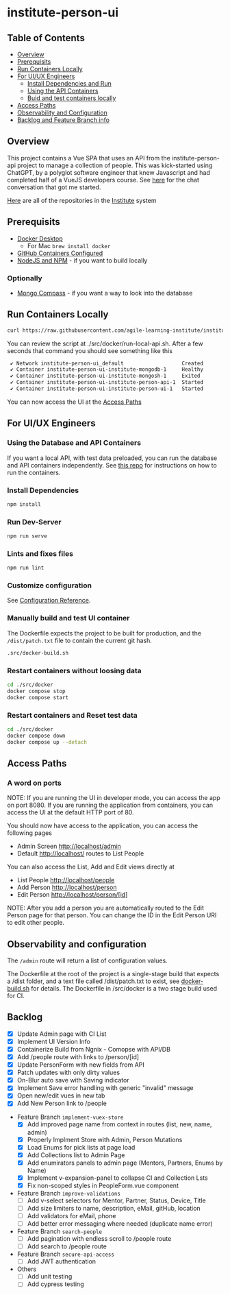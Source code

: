 # institute-person-ui

## Table of Contents

- [Overview](#overview)
- [Prerequisits](#prerequisits)
- [Run Containers Locally](#run-containers-locally)
- [For UI/UX Engineers](#for-uiux-engineers)
  - [Install Dependencies and Run](#install-dependencies)
  - [Using the API Containers](#using-the-database-and-api-containers)
  - [Buid and test containers locally](#manually-build-and-test-ui-container)
- [Access Paths](#access-paths)
- [Observability and Configuration](#observability-and-configuration)
- [Backlog and Feature Branch info](#backlog)

## Overview

This project contains a Vue SPA that uses an API from the institute-person-api project to manage a collection of people. This was kick-started using ChatGPT, by a polyglot software engineer that knew Javascript and had completed half of a VueJS developers course. See [here](https://chat.openai.com/share/5d5db6f2-2f42-491a-9673-3246feb20013) for the chat conversation that got me started.

[Here](https://github.com/orgs/agile-learning-institute/repositories?q=institute&type=all&sort=name) are all of the repositories in the [Institute](https://github.com/agile-learning-institute/institute/tree/main) system

## Prerequisits

- [Docker Desktop](https://www.docker.com/products/docker-desktop/)
  - For Mac ```brew install docker```
- [GitHub Containers Configured](https://docs.github.com/en/packages/working-with-a-github-packages-registry/working-with-the-container-registry#authenticating-with-a-personal-access-token-classic)
- [NodeJS and NPM](https://docs.npmjs.com/downloading-and-installing-node-js-and-npm) - if you want to build locally

### Optionally

- [Mongo Compass](https://www.mongodb.com/try/download/compass) - if you want a way to look into the database

## Run Containers Locally

```bash
curl https://raw.githubusercontent.com/agile-learning-institute/institute-person-ui/main/src/docker/run-local.sh | /bin/bash
```

You can review the script at ./src/docker/run-local-api.sh.
After a few seconds that command you should see something like this

```bash
 ✔ Network institute-person-ui_default                   Created
 ✔ Container institute-person-ui-institute-mongodb-1     Healthy
 ✔ Container institute-person-ui-institute-mongosh-1     Exited
 ✔ Container institute-person-ui-institute-person-api-1  Started
 ✔ Container institute-person-ui-institute-person-ui-1   Started
 ```

You can now access the UI at the [Access Paths](#access-paths)

## For UI/UX Engineers

### Using the Database and API Containers

If you want a local API, with test data preloaded, you can run the database and API containers independently. See [this repo](https://github.com/agile-learning-institute/institute-person-api) for instructions on how to run the containers.

### Install Dependencies

``` bash
npm install
```

### Run Dev-Server

``` bash
npm run serve
```

### Lints and fixes files

``` bash
npm run lint
```

### Customize configuration

See [Configuration Reference](https://cli.vuejs.org/config/).

### Manually build and test UI container

The Dockerfile expects the project to be built for production, and the ```/dist/patch.txt``` file to contain the current git hash.

```bash
.src/docker-build.sh
```

### Restart containers without loosing data

```bash
cd ./src/docker
docker compose stop
docker compose start
```

### Restart containers and Reset test data

```bash
cd ./src/docker
docker compose down
docker compose up --detach
```

## Access Paths

### A word on ports

NOTE: If you are running the UI in developer mode, you can access the app on port 8080. If you are running the application from containers, you can access the UI at the default HTTP port of 80.

You should now have access to the application, you can access the following pages

- Admin Screen [http://localhost/admin](http://localhost/admin)
- Default [http://localhost/](http://localhost/) routes to List People

You can also access the List, Add and Edit views directly at

- List People [http://localhost/people](http://localhost/people)
- Add Person [http://localhost/person](http://localhost/person)
- Edit Person [http://localhost/person/[id]](http://localhost/person/[id])

NOTE: After you add a person you are automatically routed to the Edit Person page for that person. You can change the ID in the Edit Person URI to edit other people.

## Observability and configuration

The ```/admin``` route will return a list of configuration values.

The Dockerfile at the root of the project is a single-stage build that expects a /dist folder, and a text file called /dist/patch.txt to exist, see [docker-build.sh](./src/docker/docker-build.sh) for details. The Dockerfile in /src/docker is a two stage build used for CI.  

## Backlog

- [x] Update Admin page with CI List
- [x] Implement UI Version Info
- [x] Containerize Build from Ngnix - Comopse with API/DB
- [x] Add /people route with links to /person/[id]
- [x] Update PersonForm with new fields from API
- [x] Patch updates with only dirty values
- [x] On-Blur auto save with Saving indicator
- [x] Implement Save error handling with generic "invalid" message
- [x] Open new/edit vues in new tab
- [x] Add New Person link to /people

- Feature Branch ```implement-vuex-store```
  - [x] Add improved page name from context in routes (list, new, name, admin)
  - [x] Properly Implment Store with Admin, Person Mutations
  - [x] Load Enums for pick lists at page load
  - [x] Add Collections list to Admin Page
  - [x] Add enumirators panels to admin page (Mentors, Partners, Enums by Name)
  - [x] Implement v-expansion-panel to collapse CI and Collection Lsts
  - [x] Fix non-scoped styles in PeopleForm.vue component

- Feature Branch ```improve-validations```
  - [ ] Add v-select selectors for Mentor, Partner, Status, Device, Title
  - [ ] Add size limiters to name, description, eMail, gitHub, location
  - [ ] Add validators for eMail, phone
  - [ ] Add better error messaging where needed (duplicate name error)

- Feature Branch ```search-people```
  - [ ] Add pagination with endless scroll to /people route
  - [ ] Add search to /people route

- Feature Branch ```secure-api-access```
  - [ ] Add JWT authentication

- Others
  - [ ] Add unit testing
  - [ ] Add cypress testing
